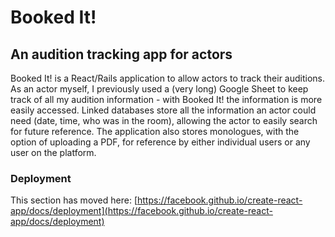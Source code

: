 # Booked It!
## An audition tracking app for actors

Booked It! is a React/Rails application to allow actors to track their auditions. As an actor myself, I previously used a (very long) Google Sheet to keep track of all my audition information - with Booked It! the information is more easily accessed. Linked databases store all the information an actor could need (date, time, who was in the room), allowing the actor to easily search for future reference. The application also stores monologues, with the option of uploading a PDF, for reference by either individual users or any user on the platform.

### Deployment

This section has moved here: [https://facebook.github.io/create-react-app/docs/deployment](https://facebook.github.io/create-react-app/docs/deployment)